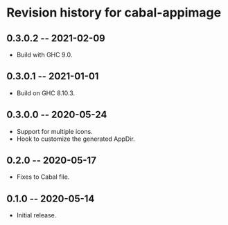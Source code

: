 # Revision history for cabal-appimage


## 0.3.0.2 -- 2021-02-09

* Build with GHC 9.0.


## 0.3.0.1 -- 2021-01-01

* Build on GHC 8.10.3.


## 0.3.0.0 -- 2020-05-24

* Support for multiple icons.
* Hook to customize the generated AppDir.


## 0.2.0 -- 2020-05-17

* Fixes to Cabal file.


## 0.1.0 -- 2020-05-14

* Initial release.
